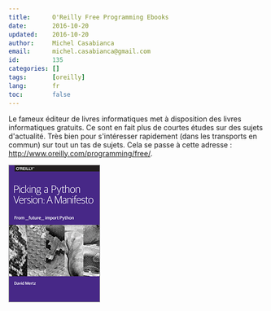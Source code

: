```yaml
---
title:      O'Reilly Free Programming Ebooks
date:       2016-10-20
updated:    2016-10-20
author:     Michel Casabianca
email:      michel.casabianca@gmail.com
id:         135
categories: []
tags:       [oreilly]
lang:       fr
toc:        false
---
```


Le fameux éditeur de livres informatiques met à disposition des livres informatiques gratuits. Ce sont en fait plus de courtes études sur des sujets d'actualité. Très bien pour s'intéresser rapidement (dans les transports en commun) sur tout un tas de sujets. Cela se passe à cette adresse : <http://www.oreilly.com/programming/free/>.

<!--more-->

![Free Programming Ebooks](oreilly-free-programming-ebooks.png)
